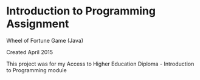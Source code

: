# Introduction to Programming Assignment

Wheel of Fortune Game (Java)

Created April 2015

This project was for my Access to Higher Education Diploma - Introduction to Programming module
